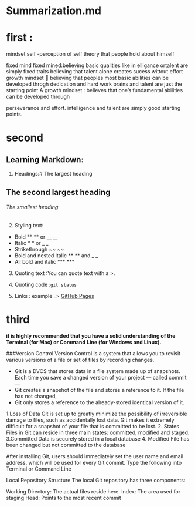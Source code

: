 # Summarization.md
# first  :
mindset self -perception of self theory that people hold about himself

fixed mind
fixed mined:believing basic qualities like in elligance ortalent are simply fixed traits
believing that talent alone creates sucess wittout effort
growth mindset 🧠
believing that peoples most basic abilities can be developed throgh dedication and hard work
brains and talent are just the starting point
A growth mindset :
believes that one’s fundamental abilities can be developed through

perseverance and effort.
intelligence and talent are simply good starting points.

# second

## Learning Markdown:

1. Headings:# The largest heading
## The second largest heading
###### The smallest heading

2. Styling text:
- Bold	** ** or __ __
- Italic	* * or _ _
- Strikethrough	~~ ~~
- Bold and nested italic	** ** and _ _
- All bold and italic *** ***

3. Quoting text :You can quote text with a >.

4. Quoting code :`git status`
5. Links : []() example _> [GitHub Pages](https://pages.github.com/)

# third 

**it is highly recommended that you have 
a solid understanding of the Terminal (for Mac) 
or Command Line (for Windows and Linux).**

###Version Control
Version Control is a system that 
allows you to revisit various versions
 of a file or set of files by recording changes.

- Git is a DVCS that stores data in a file system
 made up of snapshots. Each time you save 
a changed version of your project — called commit —
-  Git creates a snapshot of the file and stores 
a reference to it. If the file has not changed,
-  Git only stores a reference to the already-stored 
identical version of it.


1.Loss of Data
Git is set up to greatly minimize the possibility
 of irreversible damage to files, such as accidentally
 lost data. Git makes it extremely difficult for a snapshot
 of your file that is committed to be lost.
2. States
Files in Git can reside in three main states:
 committed,
modified and staged.
3.Committed
Data is securely stored in a local database
4. Modified
File has been changed but not committed to the
 database

After installing Git,
 users should immediately set 
the user name and email address, which will be used for every Git commit.
Type the following into Terminal or Command Line

Local Repository Structure
The local Git repository has three components:

Working Directory: The actual files reside here.
Index: The area used for staging
Head: Points to the most recent commit

